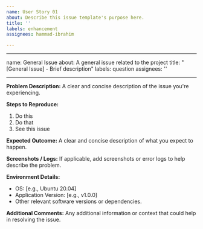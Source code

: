 ```yaml
---
name: User Story 01
about: Describe this issue template's purpose here.
title: ''
labels: enhancement
assignees: hammad-ibrahim

---
```


---
name: General Issue
about: A general issue related to the project
title: "[General Issue] - Brief description"
labels: question
assignees: ''

---

**Problem Description:**
A clear and concise description of the issue you're experiencing.

**Steps to Reproduce:**
1. Do this
2. Do that
3. See this issue

**Expected Outcome:**
A clear and concise description of what you expect to happen.

**Screenshots / Logs:**
If applicable, add screenshots or error logs to help describe the problem.

**Environment Details:**
- OS: [e.g., Ubuntu 20.04]
- Application Version: [e.g., v1.0.0]
- Other relevant software versions or dependencies.

**Additional Comments:**
Any additional information or context that could help in resolving the issue.
